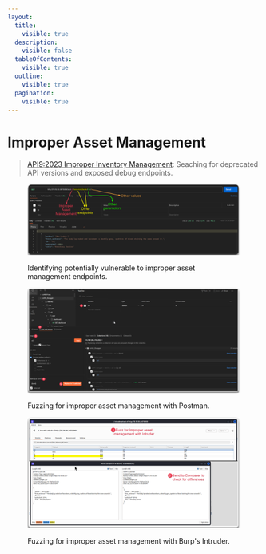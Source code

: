 ```yaml
---
layout:
  title:
    visible: true
  description:
    visible: false
  tableOfContents:
    visible: true
  outline:
    visible: true
  pagination:
    visible: true
---
```


# Improper Asset Management

> [API9:2023 Improper Inventory Management](https://owasp.org/API-Security/editions/2023/en/0xa9-improper-inventory-management/): Seaching for deprecated API versions and exposed debug endpoints.

<figure><img src="../../../../.gitbook/assets/improper_asset_mgmt_1.png" alt=""><figcaption><p>Identifying potentially vulnerable to improper asset management endpoints.</p></figcaption></figure>

<figure><img src="../../../../.gitbook/assets/improper_asset_mgmt_2.png" alt=""><figcaption><p>Fuzzing for improper asset management with Postman.</p></figcaption></figure>

<figure><img src="../../../../.gitbook/assets/improper_asset_mgmt_3.png" alt=""><figcaption><p>Fuzzing for improper asset management with Burp's Intruder.</p></figcaption></figure>
